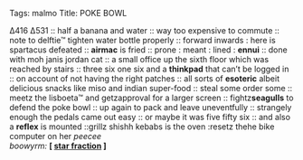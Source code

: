 Tags: malmo
Title: POKE BOWL
  
∆416 ∆531 :: half a banana and water :: way too expensive to commute :: note to delftie™ tighten water bottle properly :: forward inwards : here is spartacus defeated ::  **airmac** is fried :: prone : meant : lined : **ennui** :: done with moh janis jordan cat :: a small office up the sixth floor which was reached by stairs :: three six one six and a **thinkpad** that can’t be logged in :: on account of not having the right patches :: all sorts of **esoteric** albeit delicious snacks like miso and indian super-food :: steal some order some ::  meetz the lisboeta™ and getzapproval for a larger screen :: fightz**seagulls** to defend the poke bowl :: up again to pack and leave uneventfully :: strangely enough the pedals came out easy :: or maybe it was five fifty six :: and also a **reflex** is mounted ::grillz shishh kebabs is the oven :resetz thehe bike computer on her _peecee_  
_boowyrm:_ **[ [star fraction](https://bookwyrm.social/book/206651/s/the-star-fraction-fall-revolution) ]**  

